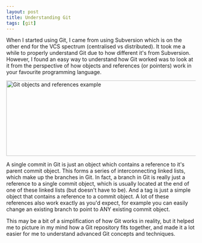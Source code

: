 ```yaml
---
layout: post
title: Understanding Git
tags: [git]
---
```


When I started using Git, I came from using Subversion which is on the other end for the VCS spectrum (centralised vs distributed). It took me a while to properly understand Git due to how different it's from Subversion. However, I found an easy way to understand how Git worked was to look at it from the perspective of how objects and references (or pointers) work in your favourite programming language.

<img src="{{ site.baseurl }}/img/git-linked-list-example.png" alt="Git objects and references example" width="533" height="200" />

A single commit in Git is just an object which contains a reference to it's parent commit object. This forms a series of interconnecting linked lists, which make up the branches in Git. In fact, a branch in Git is really just a reference to a single commit object, which is usually located at the end of one of these linked lists (but doesn't have to be). And a tag is just a simple object that contains a reference to a commit object. A lot of these references also work exactly as you'd expect, for example you can easily change an existing branch to point to ANY existing commit object.

This may be a bit of a simplification of how Git works in reality, but it helped me to picture in my mind how a Git repository fits together, and made it a lot easier for me to understand advanced Git concepts and techniques.
